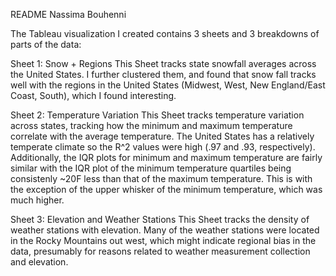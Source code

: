 README
Nassima Bouhenni

The Tableau visualization I created contains 3 sheets and 3 breakdowns of parts of the data:

Sheet 1: Snow + Regions
This Sheet tracks state snowfall averages across the United States. I further clustered them, and found that
snow fall tracks well with the regions in the United States (Midwest, West, New England/East Coast, South),
which I found interesting.

Sheet 2: Temperature Variation
This Sheet tracks temperature variation across states, tracking how the minimum and maximum temperature
correlate with the average temperature. The United States has a relatively temperate climate so the R^2 values
were high (.97 and .93, respectively). Additionally, the IQR plots for minimum and maximum temperature 
are fairly similar with the IQR plot of the minimum temperature quartiles being consistenly ~20F less 
than that of the maximum temperature. This is with the exception of the upper whisker of the minimum 
temperature, which was much higher.

Sheet 3: Elevation and Weather Stations
This Sheet tracks the density of weather stations with elevation. Many of the weather stations were located
in the Rocky Mountains out west, which might indicate regional bias in the data, presumably for reasons related
to weather measurement collection and elevation.
